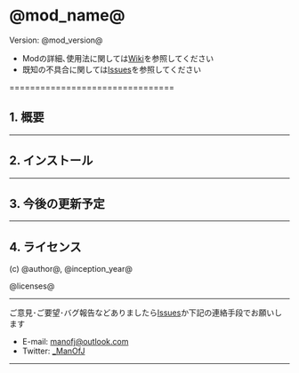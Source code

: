 # @mod_name@

Version: @mod_version@

- Modの詳細､使用法に関しては[Wiki](../../wiki)を参照してください
- 既知の不具合に関しては[Issues](../../issues)を参照してください


================================
## 1. 概要


--------------------------------
## 2. インストール


--------------------------------
## 3. 今後の更新予定


--------------------------------
## 4. ライセンス

(c) @author@, @inception_year@

@licenses@


********************************

ご意見･ご要望･バグ報告などありましたら[Issues](../../issues)か下記の連絡手段でお願いします
  - E-mail: <manofj@outlook.com>
  - Twitter: [_ManOfJ](https://twitter.com/_ManOfJ)

********************************

